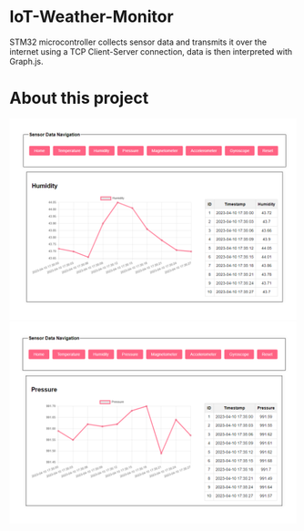# IoT-Weather-Monitor
STM32 microcontroller collects sensor data and transmits it over the internet using a TCP Client-Server connection, data is then interpreted with Graph.js.

# About this project
![Image 1](./images/p1.png)
![Image 2](./images/p2.png)
